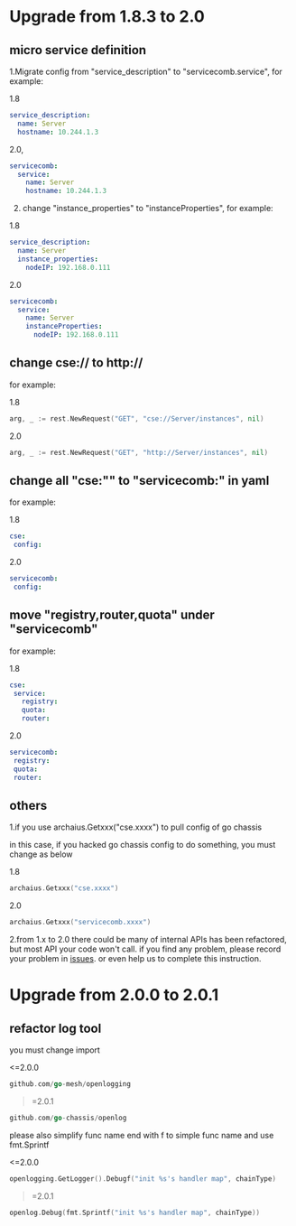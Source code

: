 # Upgrade from 1.8.3 to 2.0

## micro service definition
1.Migrate config from "service_description" to "servicecomb.service", for example:

1.8
```yaml
service_description:
  name: Server
  hostname: 10.244.1.3
```
2.0,
```yaml
servicecomb:
  service:
    name: Server
    hostname: 10.244.1.3
```

2. change "instance_properties" to "instanceProperties", for example:

1.8
```yaml
service_description:
  name: Server
  instance_properties:
    nodeIP: 192.168.0.111
```
2.0
```yaml
servicecomb:
  service:
    name: Server
    instanceProperties:
      nodeIP: 192.168.0.111
```

## change cse:// to http://

for example:

1.8
```go
arg, _ := rest.NewRequest("GET", "cse://Server/instances", nil)
```
2.0
```go
arg, _ := rest.NewRequest("GET", "http://Server/instances", nil)
```

## change all "cse:"" to "servicecomb:" in yaml
for example:

1.8
```yaml
cse:
 config:
```
2.0
```yaml
servicecomb:
 config:
```

## move "registry,router,quota" under "servicecomb"

for example:

1.8
```yaml
cse:
 service:
   registry:
   quota:
   router:
```
2.0
```yaml
servicecomb:
 registry:
 quota:
 router:
```

## others

1.if you use archaius.Getxxx("cse.xxxx") to pull config of go chassis

in this case, if you hacked go chassis config to do something, you must change as below

1.8
```go
archaius.Getxxx("cse.xxxx")
```
2.0
```go
archaius.Getxxx("servicecomb.xxxx")
```

2.from 1.x to 2.0 there could be many of internal APIs has been refactored, but most API your code won't call. if you find any problem,
please record your problem in [issues](https://github.com/go-chassis/go-chassis/issues).
or even help us to complete this instruction.


# Upgrade from 2.0.0 to 2.0.1
## refactor log tool

you must change import

<=2.0.0
```go
github.com/go-mesh/openlogging
```
>=2.0.1
```go
github.com/go-chassis/openlog
```

please also simplify func name end with f to simple func name and use fmt.Sprintf

<=2.0.0
```go
openlogging.GetLogger().Debugf("init %s's handler map", chainType)
```
>=2.0.1
```go
openlog.Debug(fmt.Sprintf("init %s's handler map", chainType))
```
 
